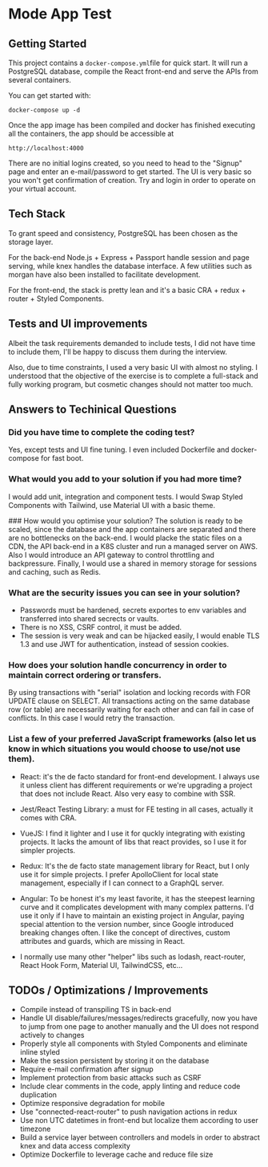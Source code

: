 # Mode App Test

## Getting Started

This project contains a `docker-compose.yml`file for quick start. It will run a PostgreSQL database, compile the React front-end and serve the APIs from several containers.

You can get started with:

`docker-compose up -d`

Once the app image has been compiled and docker has finished executing all the containers, the app should be accessible at

`http://localhost:4000`

There are no initial logins created, so you need to head to the "Signup" page and enter an e-mail/password to get started. The UI is very basic so you won't get confirmation of creation. Try and login in order to operate on your virtual account.

## Tech Stack

To grant speed and consistency, PostgreSQL has been chosen as the storage layer.

For the back-end Node.js + Express + Passport handle session and page serving, while knex handles the database interface. A few utilities such as morgan have also been installed to facilitate development.

For the front-end, the stack is pretty lean and it's a basic CRA + redux + router + Styled Components.

## Tests and UI improvements

Albeit the task requirements demanded to include tests, I did not have time to include them, I'll be happy to discuss them during the interview.

Also, due to time constraints, I used a very basic UI with almost no styling. I understood that the objective of the exercise is to complete a full-stack and fully working program, but cosmetic changes should not matter too much.

## Answers to Techinical Questions

### Did you have time to complete the coding test?
Yes, except tests and UI fine tuning. I even included Dockerfile and docker-compose for fast boot.

### What would you add to your solution if you had more time?
I would add unit, integration and component tests. I would Swap Styled Components with Tailwind, use Material UI with a basic theme.

### How would you optimise your solution?
The solution is ready to be scaled, since the database and the app containers are separated and there are no bottlenecks on the back-end. I would placke the static files on a CDN, the API back-end in a K8S cluster and run a managed server on AWS. Also I would introduce an API gateway to control throttling and backpressure. Finally, I would use a shared in memory storage for sessions and caching, such as Redis.

### What are the security issues you can see in your solution?
- Passwords must be hardened, secrets exportes to env variables and transferred into shared secrects or vaults.
- There is no XSS, CSRF control, it must be added.
- The session is very weak and can be hijacked easily, I would enable TLS 1.3 and use JWT for authentication, instead of session cookies.

### How does your solution handle concurrency in order to maintain correct ordering or transfers.
By using transactions with "serial" isolation and locking records with FOR UPDATE clause on SELECT. All transactions acting on the same database row (or table) are necessarily waiting for each other and can fail in case of conflicts. In this case I would retry the transaction.

### List a few of your preferred JavaScript frameworks (also let us know in which situations you would choose to use/not use them).
- React: it's the de facto standard for front-end development. I always use it unless client has different requirements or we're upgrading a project that does not include React. Also very easy to combine with SSR.

- Jest/React Testing Library: a must for FE testing in all cases, actually it comes with CRA.

- VueJS: I find it lighter and I use it for quckly integrating with existing projects. It lacks the amount of libs that react provides, so I use it for simpler projects.

- Redux: It's the de facto state management library for React, but I only use it for simple projects. I prefer ApolloClient for local state management, especially if I can connect to a GraphQL server.

- Angular: To be honest it's my least favorite, it has the steepest learning curve and it complicates development with many complex patterns. I'd use it only if I have to maintain an existing project in Angular, paying special attention to the version number, since Google introduced breaking changes often. I like the concept of directives, custom attributes and guards, which are missing in React.

- I normally use many other "helper" libs such as lodash, react-router, React Hook Form, Material UI, TailwindCSS, etc...

## TODOs / Optimizations / Improvements

- Compile instead of transpiling TS in back-end
- Handle UI disable/failures/messages/redirects gracefully, now you have to jump from one page to another manually and the UI does not respond actively to changes
- Properly style all components with Styled Components and eliminate inline styled
- Make the session persistent by storing it on the database
- Require e-mail confirmation after signup
- Implement protection from basic attacks such as CSRF
- Include clear comments in the code, apply linting and reduce code duplication
- Optimize responsive degradation for mobile
- Use "connected-react-router" to push navigation actions in redux
- Use non UTC datetimes in front-end but localize them according to user timezone
- Build a service layer between controllers and models in order to abstract knex and data access complexity
- Optimize Dockerfile to leverage cache and reduce file size


